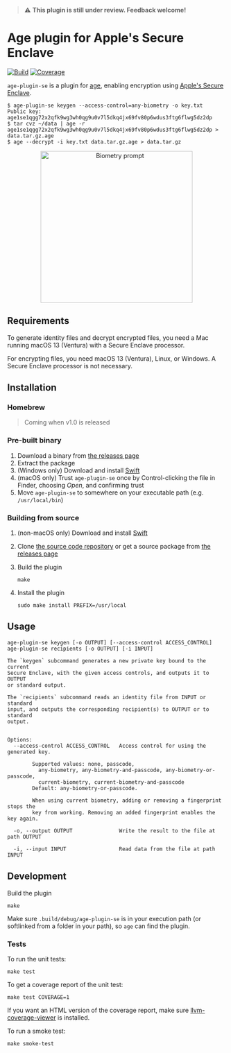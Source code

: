 > ⚠️ **This plugin is still under review. Feedback welcome!**

# Age plugin for Apple's Secure Enclave

[![Build](https://github.com/remko/age-plugin-se/actions/workflows/build.yml/badge.svg)](https://github.com/remko/age-plugin-se/actions/workflows/build.yml)
[![Coverage](https://remko.github.io/age-plugin-se/ci/coverage.svg)](https://remko.github.io/age-plugin-se/ci/coverage.html)

`age-plugin-se` is a plugin for [age](https://age-encryption.org),
enabling encryption using [Apple's Secure
Enclave](https://support.apple.com/en-gb/guide/security/sec59b0b31ff/web).

    $ age-plugin-se keygen --access-control=any-biometry -o key.txt
    Public key: age1se1qgg72x2qfk9wg3wh0qg9u0v7l5dkq4jx69fv80p6wdus3ftg6flwg5dz2dp
    $ tar cvz ~/data | age -r age1se1qgg72x2qfk9wg3wh0qg9u0v7l5dkq4jx69fv80p6wdus3ftg6flwg5dz2dp > data.tar.gz.age
    $ age --decrypt -i key.txt data.tar.gz.age > data.tar.gz

<div align="center">
<img src="https://raw.githubusercontent.com/remko/age-plugin-se/main/Documentation/img/screenshot-biometry.png" alt="Biometry prompt" width=350/>
</div>

## Requirements

To generate identity files and decrypt encrypted files, you need a Mac
running macOS 13 (Ventura) with a Secure Enclave processor.

For encrypting files, you need macOS 13 (Ventura), Linux, or Windows. A
Secure Enclave processor is not necessary.

## Installation

### Homebrew

> Coming when v1.0 is released

### Pre-built binary

1.  Download a binary from [the releases
    page](https://github.com/remko/age-plugin-se/releases)
2.  Extract the package
3.  (Windows only) Download and install
    [Swift](https://www.swift.org/download/)
4.  (macOS only) Trust `age-plugin-se` once by Control-clicking the file
    in Finder, choosing *Open*, and confirming trust
5.  Move `age-plugin-se` to somewhere on your executable path (e.g.
    `/usr/local/bin`)

### Building from source

1.  (non-macOS only) Download and install
    [Swift](https://www.swift.org/download/)

2.  Clone [the source code
    repository](https://github.com/remko/age-plugin-se) or get a source
    package from [the releases
    page](https://github.com/remko/age-plugin-se/releases)

3.  Build the plugin

        make

4.  Install the plugin

        sudo make install PREFIX=/usr/local

## Usage

    age-plugin-se keygen [-o OUTPUT] [--access-control ACCESS_CONTROL]
    age-plugin-se recipients [-o OUTPUT] [-i INPUT]

    The `keygen` subcommand generates a new private key bound to the current 
    Secure Enclave, with the given access controls, and outputs it to OUTPUT 
    or standard output.

    The `recipients` subcommand reads an identity file from INPUT or standard 
    input, and outputs the corresponding recipient(s) to OUTPUT or to standard 
    output.


    Options:
      --access-control ACCESS_CONTROL   Access control for using the generated key.
                                    
            Supported values: none, passcode, 
              any-biometry, any-biometry-and-passcode, any-biometry-or-passcode,
              current-biometry, current-biometry-and-passcode
            Default: any-biometry-or-passcode.             

            When using current biometry, adding or removing a fingerprint stops the
            key from working. Removing an added fingerprint enables the key again. 

      -o, --output OUTPUT               Write the result to the file at path OUTPUT

      -i, --input INPUT                 Read data from the file at path INPUT

## Development

Build the plugin

    make

Make sure `.build/debug/age-plugin-se` is in your execution path (or
softlinked from a folder in your path), so `age` can find the plugin.

### Tests

To run the unit tests:

    make test

To get a coverage report of the unit test:

    make test COVERAGE=1

If you want an HTML version of the coverage report, make sure
[llvm-coverage-viewer](https://www.npmjs.com/package/llvm-coverage-viewer)
is installed.

To run a smoke test:

    make smoke-test
